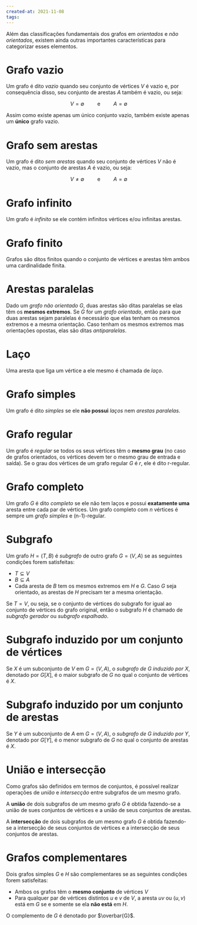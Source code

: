 ```yaml
---
created-at: 2021-11-08
tags:
---
```

Além das classificações fundamentais dos grafos em *orientados* e *não orientados*, existem ainda outras importantes características para categorizar esses elementos.

# Grafo vazio
Um grafo é dito *vazio* quando seu conjunto de vértices $V$ é vazio e, por consequência disso, seu conjunto de arestas $A$ também é vazio, ou seja:

$$
  V = \emptyset \qquad \text{ e } \qquad A = \emptyset
$$

Assim como existe apenas um único conjunto vazio, também existe apenas um **único** grafo vazio.

# Grafo sem arestas
Um grafo é dito *sem arestas* quando seu conjunto de vértices $V$ não é vazio, mas o conjunto de arestas $A$ é vazio, ou seja:

$$
  V \neq \emptyset \qquad \text{ e } \qquad A = \emptyset
$$

# Grafo infinito
Um grafo é *infinito* se ele contém infinitos vértices e/ou infinitas arestas.

# Grafo finito
Grafos são ditos finitos quando o conjunto de vértices e arestas têm ambos uma cardinalidade finita.

# Arestas paralelas
Dado um *grafo não orientado* $G$, duas arestas são ditas paralelas se elas têm os **mesmos extremos**. Se $G$ for um *grafo orientado*, então para que duas arestas sejam paralelas é necessário que elas tenham os mesmos extremos e a mesma orientação. Caso tenham os mesmos extremos mas orientações opostas, elas são ditas *antiparalelas*.

# Laço
Uma aresta que liga um vértice a ele mesmo é chamada de *laço*.

# Grafo simples
Um grafo é dito *simples* se ele **não possui** *laços* nem *arestas paralelas*.

# Grafo regular
Um grafo é *regular* se todos os seus vértices têm o **mesmo grau** (no caso de grafos orientados, os vértices devem ter o mesmo grau de entrada e saída). Se o grau dos vértices de um grafo regular $G$ é $r$, ele é dito r-regular.

# Grafo completo
Um grafo $G$ é dito *completo* se ele não tem laços e possui **exatamente uma** aresta entre cada par de vértices. Um grafo completo com $n$ vértices é sempre um *grafo simples* e (n-1)-regular.

# Subgrafo
Um grafo $H = (T,B)$ é *subgrafo* de outro grafo $G = (V,A)$ se as seguintes condições forem satisfeitas:
- $T \subseteq V$
- $B \subseteq A$
- Cada aresta de $B$ tem os mesmos extremos em $H$ e $G$. Caso $G$ seja orientado, as arestas de $H$ precisam ter a mesma orientação.

Se $T=V$, ou seja, se o conjunto de vértices do subgrafo for igual ao conjunto de vértices do grafo original, então o subgrafo $H$ é chamado de *subgrafo gerador* ou *subgrafo espalhado*.

# Subgrafo induzido por um conjunto de vértices
Se $X$ é um subconjunto de $V$ em $G=(V,A)$, o *subgrafo de* $G$ *induzido por* $X$, denotado por $G[X]$, é o maior subgrafo de $G$ no qual o conjunto de vértices é $X$.

# Subgrafo induzido por um conjunto de arestas
Se $Y$ é um subconjunto de $A$ em $G=(V,A)$, o *subgrafo de* $G$ *induzido por* $Y$, denotado por $G[Y]$, é o menor subgrafo de $G$ no qual o conjunto de arestas é $X$.

# União e intersecção
Como grafos são definidos em termos de conjuntos, é possível realizar operações de *união* e *intersecção* entre subgrafos de um mesmo grafo.

A **união** de dois subgrafos de um mesmo grafo $G$ é obtida fazendo-se a união de sues conjuntos de vértices e a união de seus conjuntos de arestas.

A **intersecção** de dois subgrafos de um mesmo grafo $G$ é obtida fazendo-se a intersecção de seus conjuntos de vértices e a intersecção de seus conjuntos de arestas.

# Grafos complementares
Dois grafos simples $G$ e $H$ são complementares se as seguintes condições forem satisfeitas:

- Ambos os grafos têm o **mesmo conjunto** de vértices $V$
- Para qualquer par de vértices distintos $u$ e $v$ de $V$, a aresta $uv$ ou $(u, v)$ está em $G$ se e somente se ela **não está** em $H$.

O complemento de $G$ é denotado por $\overbar{G}$.